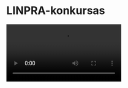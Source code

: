 # LINPRA-konkursas
![alt text](https://github.com/NewHere3/LINPRA-konkursas/blob/main/videos/Rutuliuku-trasa.mp4?raw=true)
